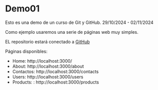 # Demo01

Esto es una demo de un curso de Git y GitHub.
29/10/2024 - 02/11/2024

Como ejemplo usaremos una serie de páginas web muy simples.

EL repositorio estará conectado a [GitHub](https://github.com/alce65/indra-29-09-demo-01)

Páginas disponibles:

- Home: http://localhost:3000/
- About: http://localhost:3000/about
- Contactos: http://localhost:3000/contacts
- Users: http://localhost:3000/users
- Products: : http://localhost:3000/products



